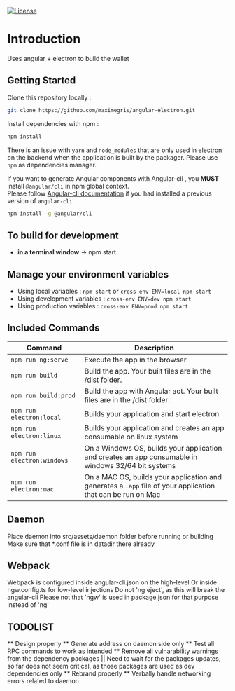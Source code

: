 [![License](http://img.shields.io/badge/Licence-MIT-brightgreen.svg)](LICENSE.md)

# Introduction

Uses angular + electron to build the wallet


## Getting Started

Clone this repository locally :

``` bash
git clone https://github.com/maximegris/angular-electron.git
```

Install dependencies with npm :

``` bash
npm install
```

There is an issue with `yarn` and `node_modules` that are only used in electron on the backend when the application is built by the packager. Please use `npm` as dependencies manager.


If you want to generate Angular components with Angular-cli , you **MUST** install `@angular/cli` in npm global context.  
Please follow [Angular-cli documentation](https://github.com/angular/angular-cli) if you had installed a previous version of `angular-cli`.

``` bash
npm install -g @angular/cli
```

## To build for development

- **in a terminal window** -> npm start  

## Manage your environment variables

- Using local variables :  `npm start` or `cross-env ENV=local npm start`
- Using development variables :  `cross-env ENV=dev npm start`
- Using production variables  :  `cross-env ENV=prod npm start`

## Included Commands

|Command|Description|
|--|--|
|`npm run ng:serve`| Execute the app in the browser |
|`npm run build`| Build the app. Your built files are in the /dist folder. |
|`npm run build:prod`| Build the app with Angular aot. Your built files are in the /dist folder. |
|`npm run electron:local`| Builds your application and start electron
|`npm run electron:linux`| Builds your application and creates an app consumable on linux system |
|`npm run electron:windows`| On a Windows OS, builds your application and creates an app consumable in windows 32/64 bit systems |
|`npm run electron:mac`|  On a MAC OS, builds your application and generates a `.app` file of your application that can be run on Mac |


## Daemon

Place daemon into src/assets/daemon folder before running or building
Make sure that *.conf file is in datadir there already

## Webpack

Webpack is configured inside angular-cli.json on the high-level
Or inside ngw.config.ts for low-level injections
Do not 'ng eject', as this will break the angular-cli
Please not that 'ngw' is used in package.json for that purpose instead of 'ng'

## TODOLIST

** Design properly
** Generate address on daemon side only
** Test all RPC commands to work as intended
** Remove all vulnarability warnings from the dependency packages || Need to wait for the packages updates, so far does not seem critical, as those packages are used as dev dependencies only
** Rebrand properly
** Verbally handle networking errors related to daemon